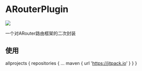 # ARouterPlugin
[![](https://jitpack.io/v/waws80/ARouterPlugin.svg)](https://jitpack.io/#waws80/ARouterPlugin)

一个对ARouter路由框架的二次封装

## 使用

allprojects {
		repositories {
			...
			maven { url 'https://jitpack.io' }
		}
	}

